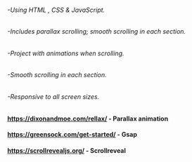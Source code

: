 ###### -Using HTML , CSS & JavaScript.
###### -Includes parallax scrolling; smooth scrolling in each section.
###### -Project with animations when scrolling.
###### -Smooth scrolling in each section.
###### -Responsive to all screen sizes.

#### https://dixonandmoe.com/rellax/ - Parallax animation
#### https://greensock.com/get-started/ - Gsap
#### https://scrollrevealjs.org/ - Scrollreveal


